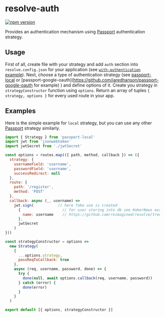 # **resolve-auth**
[![npm version](https://badge.fury.io/js/resolve-auth.svg)](https://badge.fury.io/js/resolve-auth)

Provides an authentication mechanism using [Passport](http://www.passportjs.org/) authentication strategy.

## Usage

First of all, create file with your strategy and add `auth` section into `resolve.config.json` for your application (see [`with-authentication` example]('../../examples/with-authentication')).
Next, choose a type of authentication strategy (see [passport-local](https://github.com/jaredhanson/passport-local) or [passport-google-oauth](https://github.com/jaredhanson/passport-google-oauth for example) ) and define options of it.
Create you strategy in `strategyConstructor` function using `options`.
Return an array of tuples `{ strategy, options }` for every used route in your app.

## Examples

Here is the simple example for `local` strategy, but you can use any other [Passport](http://www.passportjs.org/) strategy similarly.

```javascript
import { Strategy } from 'passport-local'
import jwt from 'jsonwebtoken'
import jwtSecret from './jwtSecret'

const options = routes.map(({ path, method, callback }) => ({
  strategy: {
    usernameField: 'username',
    passwordField: 'username',
    successRedirect: null
  },
  route: {
    path: '/register',
    method: 'POST'
  },
  callback: async (_, username) =>
    jwt.sign(           // here fake use is created
      {                   // for user storing into db see HakerNews example
        name: username    // https://github.com/reimagined/resolve/tree/master/examples/hacker-news
      },
      jwtSecret
    )
}))

const strategyConstructor = options =>
  new Strategy(
    {
      ...options.strategy,
      passReqToCallback: true
    },
    async (req, username, password, done) => {
      try {
        done(null, await options.callback(req, username, password))
      } catch (error) {
        done(error)
      }
    }
  )

export default [{ options, strategyConstructor }]

```
